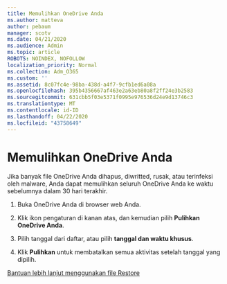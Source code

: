 ```yaml
---
title: Memulihkan OneDrive Anda
ms.author: matteva
author: pebaum
manager: scotv
ms.date: 04/21/2020
ms.audience: Admin
ms.topic: article
ROBOTS: NOINDEX, NOFOLLOW
localization_priority: Normal
ms.collection: Adm_O365
ms.custom: ''
ms.assetid: 8c07fc4e-98ba-438d-a4f7-9cfb1ed6a08a
ms.openlocfilehash: 395b4356667af463e2a63eb80a8f2ff24e3b2583
ms.sourcegitcommit: 631cbb5f03e5371f0995e976536d24e9d13746c3
ms.translationtype: MT
ms.contentlocale: id-ID
ms.lasthandoff: 04/22/2020
ms.locfileid: "43758649"
---
```

# <a name="restore-your-onedrive"></a>Memulihkan OneDrive Anda

Jika banyak file OneDrive Anda dihapus, diwritted, rusak, atau terinfeksi oleh malware, Anda dapat memulihkan seluruh OneDrive Anda ke waktu sebelumnya dalam 30 hari terakhir.
  
1. Buka OneDrive Anda di browser web Anda.
    
2. Klik ikon pengaturan di kanan atas, dan kemudian pilih **Pulihkan OneDrive Anda**.
    
3. Pilih tanggal dari daftar, atau pilih **tanggal dan waktu khusus**.
    
4. Klik **Pulihkan** untuk membatalkan semua aktivitas setelah tanggal yang dipilih. 
    
[Bantuan lebih lanjut menggunakan file Restore](https://go.microsoft.com/fwlink/?linkid=872874)
  

